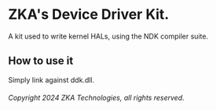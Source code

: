 # ZKA's Device Driver Kit.

A kit used to write kernel HALs, using the NDK compiler suite.

## How to use it

Simply link against ddk.dll.

###### Copyright 2024 ZKA Technologies, all rights reserved.
